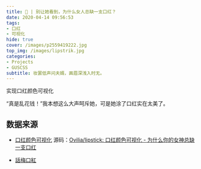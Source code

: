 ```yaml
---
title: 💄 | 别让她看到，为什么女人总缺一支口红？
date: 2020-04-14 09:56:53
tags:
- 口红
- 可视化
hide: true
cover: /images/p2559419222.jpg
top_img: /images/lipstrik.jpg
categories:
- Projects
- GUSCSS
subtitle: 妆罢低声问夫婿，画眉深浅入时无。
---
```

实现口红颜色可视化

“真是乱花钱！”我本想这么大声呵斥她，可是她涂了口红实在太美了。

## 数据来源
- [口红颜色可视化](http://zhangwenli.com/lipstick/)
    源码：[Ovilia/lipstick: 口红颜色可视化 - 为什么你的女神总缺一支口红](https://github.com/Ovilia/lipstick)

- [話梅口紅](https://x.harmay.com/test/lips/)